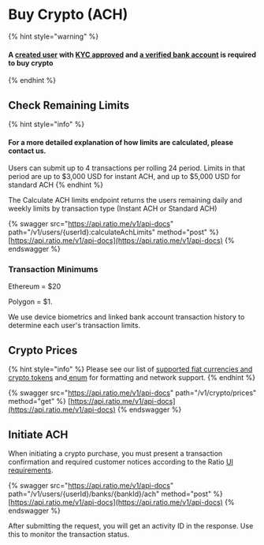 # Buy Crypto (ACH)

{% hint style="warning" %}
#### A [created user](buy-crypto-ach.md#create-the-user) with [KYC approved](kyc.md) and [a verified bank account](link-and-verify-a-bank-account/#bank-account-verification) is required to buy crypto
{% endhint %}

## Check Remaining Limits&#x20;

{% hint style="info" %}
#### For a more detailed explanation of how limits are calculated, please contact us. &#x20;

Users can submit up to 4 transactions per rolling 24 period.  Limits in that period are up to $3,000 USD for instant ACH, and up to $5,000 USD for standard ACH
{% endhint %}

The Calculate ACH limits endpoint returns the users remaining daily and weekly limits by transaction type (Instant ACH or Standard ACH)

{% swagger src="https://api.ratio.me/v1/api-docs" path="/v1/users/{userId}:calculateAchLimits" method="post" %}
[https://api.ratio.me/v1/api-docs](https://api.ratio.me/v1/api-docs)
{% endswagger %}

### Transaction Minimums

Ethereum = $20

Polygon = $1.

We use device biometrics and linked bank account transaction history to determine each user's transaction limits.&#x20;

## Crypto Prices

{% hint style="info" %}
Please see our list of [supported fiat currencies and crypto tokens](../../reference/supported-currencies.md) and[ enum](../../reference/api/types-glossary.md#currency) for  formatting and network support.
{% endhint %}

{% swagger src="https://api.ratio.me/v1/api-docs" path="/v1/crypto/prices" method="get" %}
[https://api.ratio.me/v1/api-docs](https://api.ratio.me/v1/api-docs)
{% endswagger %}

## Initiate ACH

When initiating a crypto purchase, you must present a transaction confirmation and required customer notices according to the Ratio [UI requirements](../../reference/ui-requirements.md).

{% swagger src="https://api.ratio.me/v1/api-docs" path="/v1/users/{userId}/banks/{bankId}/ach" method="post" %}
[https://api.ratio.me/v1/api-docs](https://api.ratio.me/v1/api-docs)
{% endswagger %}

After submitting the request, you will get an activity ID in the response.  Use this to monitor the transaction status.&#x20;
